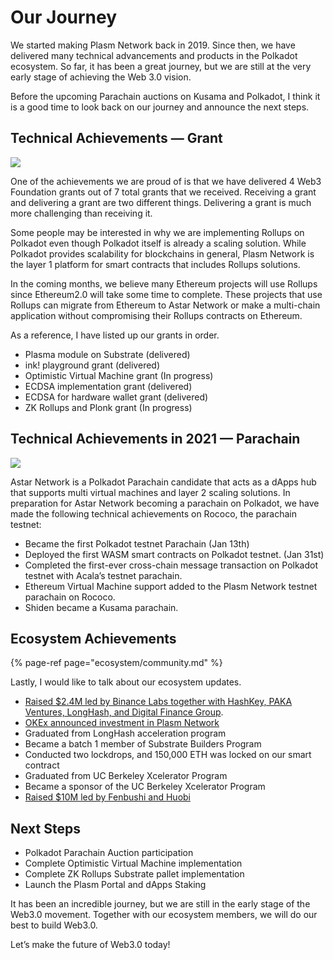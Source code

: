 # Our Journey

We started making Plasm Network back in 2019. Since then, we have delivered many technical advancements and products in the Polkadot ecosystem. So far, it has been a great journey, but we are still at the very early stage of achieving the Web 3.0 vision.

Before the upcoming Parachain auctions on Kusama and Polkadot, I think it is a good time to look back on our journey and announce the next steps.

## Technical Achievements — Grant <a id="1b8e"></a>

![](https://miro.medium.com/max/1400/1*14AUA3Xlswi-ZONQaRj_bA.png)

One of the achievements we are proud of is that we have delivered 4 Web3 Foundation grants out of 7 total grants that we received. Receiving a grant and delivering a grant are two different things. Delivering a grant is much more challenging than receiving it. 

Some people may be interested in why we are implementing Rollups on Polkadot even though Polkadot itself is already a scaling solution. While Polkadot provides scalability for blockchains in general, Plasm Network is the layer 1 platform for smart contracts that includes Rollups solutions.

In the coming months, we believe many Ethereum projects will use Rollups since Ethereum2.0 will take some time to complete. These projects that use Rollups can migrate from Ethereum to Astar Network or make a multi-chain application without compromising their Rollups contracts on Ethereum.

As a reference, I have listed up our grants in order.

* Plasma module on Substrate \(delivered\)
* ink! playground grant \(delivered\)
* Optimistic Virtual Machine grant \(In progress\)
* ECDSA implementation grant \(delivered\)
* ECDSA for hardware wallet grant \(delivered\)
* ZK Rollups and Plonk grant \(In progress\)

## Technical Achievements in 2021 — Parachain <a id="7321"></a>

![](https://miro.medium.com/max/1400/1*L2ucyP_Gq_sqhraq1jAPQg.png)

Astar Network is a Polkadot Parachain candidate that acts as a dApps hub that supports multi virtual machines and layer 2 scaling solutions. In preparation for Astar Network becoming a parachain on Polkadot, we have made the following technical achievements on Rococo, the parachain testnet:

* Became the first Polkadot testnet Parachain \(Jan 13th\)
* Deployed the first WASM smart contracts on Polkadot testnet. \(Jan 31st\)
* Completed the first-ever cross-chain message transaction on Polkadot testnet with Acala’s testnet parachain.
* Ethereum Virtual Machine support added to the Plasm Network testnet parachain on Rococo.
* Shiden became a Kusama parachain.

## Ecosystem Achievements <a id="00f3"></a>

{% page-ref page="ecosystem/community.md" %}

Lastly, I would like to talk about our ecosystem updates.

* [Raised $2.4M led by Binance Labs together with HashKey, PAKA Ventures, LongHash, and Digital Finance Group](https://cointelegraph.com/news/binance-labs-backs-polkadot-ecosystem-with-2-4m-investment-in-plasm-network).
* [OKEx announced investment in Plasm Network](https://medium.com/plasm-network/okex-invests-in-plasm-network-209851969261)
* Graduated from LongHash acceleration program
* Became a batch 1 member of Substrate Builders Program
* Conducted two lockdrops, and 150,000 ETH was locked on our smart contract
* Graduated from UC Berkeley Xcelerator Program
* Became a sponsor of the UC Berkeley Xcelerator Program
* [Raised $10M led by Fenbushi and Huobi](https://medium.com/astar-network/plasm-shidens-stake-technologies-closes-10m-strategic-fundraise-to-build-multi-chain-dapp-hub-8fe799473f51)

## Next Steps <a id="a19d"></a>

* Polkadot Parachain Auction participation
* Complete Optimistic Virtual Machine implementation
* Complete ZK Rollups Substrate pallet implementation
* Launch the Plasm Portal and dApps Staking

It has been an incredible journey, but we are still in the early stage of the Web3.0 movement. Together with our ecosystem members, we will do our best to build Web3.0.

Let’s make the future of Web3.0 today!  


